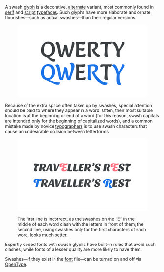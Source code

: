 
A swash [glyph](/glossary/glyph) is a decorative, [alternate](/glossary/alternates) variant, most commonly found in [serif](/glossary/serif) and [script](/glossary/script_typeface_style) [typefaces](/glossary/typeface). Such glyphs have more elaborate and ornate flourishes—such as actual swashes—than their regular versions.

<figure>

![The word “QUERTY” in uppercase type, shown first without swashes and then with swashes for the “Q”, “W”, “R”, and “Y” characters.](images/thumbnail.svg)

</figure>

Because of the extra space often taken up by swashes, special attention should be paid to where they appear in a word. Often, their most suitable location is at the beginning or end of a word (for this reason, swash capitals are intended only for the beginning of capitalized words), and a common mistake made by novice [typographers](/glossary/typographer) is to use swash characters that cause an undesirable collision between letterforms.

<figure>

![The name “TRAVELLER’S REST” shown twice, using swash glyphs in different places. The first line is incorrect, as the swashes on the “E” in the middle of each word clash with the letters in front of them; the second line, using swashes only for the first characters of each word, looks much better.](images/Swash_2.svg)
<figcaption>The first line is incorrect, as the swashes on the “E” in the middle of each word clash with the letters in front of them; the second line, using swashes only for the first characters of each word, looks much better.</figcaption>

</figure>

Expertly coded fonts with swash glyphs have built-in rules that avoid such clashes, while fonts of a lesser quality are more likely to have them.

Swashes—if they exist in the [font](/glossary/font) file—can be turned on and off via [OpenType](/glossary/open_type).
